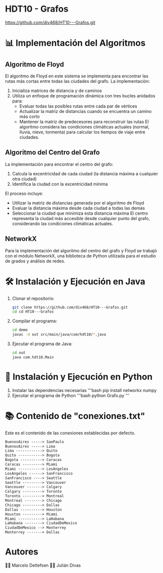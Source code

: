 # HDT10 - Grafos
https://github.com/div468/HT10---Grafos.git

# 📊 Implementación del Algoritmos
## Algoritmo de Floyd
El algoritmo de Floyd en este sistema se implementa para encontrar las rutas más cortas entre todas las ciudades del grafo. La implementación:
1. Inicializa matrices de distancia y de caminos
2. Utiliza un enfoque de programación dinámica con tres bucles anidados para:
   - Evaluar todas las posibles rutas entre cada par de vértices
   - Actualizar la matriz de distancias cuando se encuentra un camino más corto
   - Mantener la matriz de predecesores para reconstruir las rutas
El algoritmo considera las condiciones climáticas actuales (normal, lluvia, nieve, tormenta) para calcular los tiempos de viaje entre ciudades.

## Algoritmo del Centro del Grafo
La implementación para encontrar el centro del grafo:
1. Calcula la excentricidad de cada ciudad (la distancia máxima a cualquier otra ciudad)
2. Identifica la ciudad con la excentricidad mínima

El proceso incluye:
   - Utilizar la matriz de distancias generada por el algoritmo de Floyd
   - Evaluar la distancia máxima desde cada ciudad a todas las demás
   - Seleccionar la ciudad que minimiza esta distancia máxima
El centro representa la ciudad más accesible desde cualquier punto del grafo, considerando las condiciones climáticas actuales.

## NetworkX
Para la implementación del algoritmo del centro del grafo y Floyd se trabajó con el módulo NetworkX, una biblioteca de Python utilizada para el estudio de grados y análisis de redes.

# 🛠️ Instalación y Ejecución en Java
1. Clonar el repositorio:
    ```bash
    git clone https://github.com/div468/HT10---Grafos.git
    cd cd HT10---Grafos
    ```

2. Compilar el programa:
    ```bash 
    cd demo
    javac -d out src/main/java/com/hdt10/*.java
    ```

3. Ejecutar el programa de Java:
    ```bash
    cd out
    java com.hdt10.Main
    ```
# 🐍 Instalación y Ejecución en Python
1. Instalar las dependencias necesarias
    '''bash
    pip 
    install networkx numpy
2. Ejecutar el programa de Python
    '''bash
    python Grafo.py
    '''
# 📚 Contenido de "conexiones.txt"
Este es el contenido de las conexiones establecidas por defecto.
```lisp
BuenosAires -----> SaoPaulo
BuenosAires -----> Lima
Lima ------------> Quito
Quito -----------> Bogota
Bogota ----------> Caracas
Caracas ---------> Miami
Miami -----------> LosAngeles
LosAngeles ------> SanFrancisco
SanFrancisco ----> Seattle
Seattle ---------> Vancouver
Vancouver -------> Calgary
Calgary ---------> Toronto
Toronto ---------> Montreal
Montreal --------> Chicago
Chicago ---------> Dallas
Dallas ----------> Houston
Houston ---------> Miami
Miami -----------> LaHabana
LaHabana --------> CiudadDeMexico
CiudadDeMexico --> Monterrey
Monterrey -------> Dallas
```

# Autores
👨‍💻 Marcelo Detlefsen
👨‍💻 Julián Divas